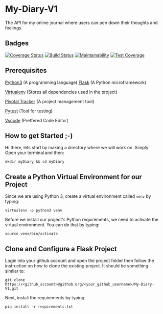 # My-Diary-V1
The API for my online journal where users can pen down their thoughts and feelings.

## Badges
<a href='https://coveralls.io/github/Bakley/My-Diary-V1?branch=master'><img src='https://coveralls.io/repos/github/Bakley/My-Diary-V1/badge.svg?branch=master' alt='Coverage Status' /></a> 
[![Build Status](https://travis-ci.com/Bakley/My-Diary-V1.svg?branch=develop)](https://travis-ci.com/Bakley/My-Diary-V1)
[![Maintainability](https://api.codeclimate.com/v1/badges/1be49d5566955442e2d8/maintainability)](https://codeclimate.com/github/Bakley/My-Diary-V1/maintainability)
[![Test Coverage](https://api.codeclimate.com/v1/badges/1be49d5566955442e2d8/test_coverage)](https://codeclimate.com/github/Bakley/My-Diary-V1/test_coverage)

## Prerequisites
[Python3](https://www.python.org/) (A programming language) 
[Flask](http://flask.pocoo.org/) (A Python microframework)

[Virtualenv](https://virtualenv.pypa.io/en/stable/) (Stores all dependencies used in the project)

[Pivotal Tracker](www.pivotaltracker.com) (A project management tool)

[Pytest](https://docs.pytest.org/en/latest/) (Tool for testing)

[Vscode](https://code.visualstudio.com/download) (Preffered Code Editor)

## How to get Started ;-)
Hi there, lets start by making a directory where we will work on. 
Simply Open your terminal and then:
```
mkdir myDiary && cd myDiary
```

## Create a Python Virtual Environment for our Project
Since we are using Python 3, create a virtual environment called `venv` by typing:
```
virtualenv -p python3 venv
```
Before we install our project's Python requirements, we need to activate the virtual environment. You can do that by typing:
```
source venv/bin/activate
```

## Clone and Configure a Flask Project
Login into your github account and open the project folder then follow the instruction on how to clone the existing project. It should be something similar to:
```
git clone https://<github_account>@github.org/<your_github_username>/My-Diary-V1.git
```
Next, install the requirements by typing:
```
pip install -r requirements.txt
```
